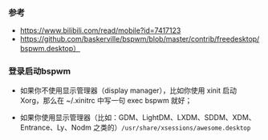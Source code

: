 
### 参考
- https://www.bilibili.com/read/mobile?id=7417123
- https://github.com/baskerville/bspwm/blob/master/contrib/freedesktop/bspwm.desktop）

### 登录启动bspwm  

- 如果你不使用显示管理器（display manager），比如你使用 xinit 启动 Xorg，那么在 ~/.xinitrc 中写一句 exec bspwm 就好；

- 如果你使用显示管理器（比如：GDM、LightDM、LXDM、SDDM、XDM、Entrance、Ly、Nodm 之类的）`/usr/share/xsessions/awesome.desktop`
  
